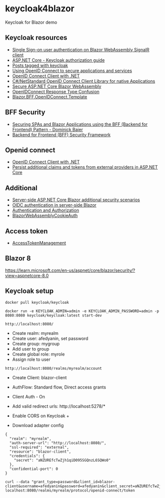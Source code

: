 # keycloak4blazor

Keycloak for Blazor demo

## Keycloak resources

- [Single Sign-on user authentication on Blazor WebAssembly SignalR client](https://scientificprogrammer.net/2022/08/12/single-sign-on-user-authentication-on-blazor-webassembly-signalr-client/)
- [ASP.NET Core - Keycloak authorization guide](https://github.com/tuxiem/AspNetCore-keycloak/tree/master)
- [Posts tagged with keycloak](https://nikiforovall.github.io/tags.html#keycloak-ref)
- [Using OpenID Connect to secure applications and services](https://www.keycloak.org/docs/latest/securing_apps/#_oidc)
- [OpenID Connect Client with .NET](https://curity.io/resources/learn/dotnet-openid-connect-website/)
- [C#/NetStandard OpenID Connect Client Library for native Applications](https://github.com/IdentityModel/IdentityModel.OidcClient)
- [Secure ASP.NET Core Blazor WebAssembly](https://learn.microsoft.com/en-us/aspnet/core/blazor/security/webassembly/?view=aspnetcore-7.0)
- [OpenIDConnect Response Type Confusion](https://stackoverflow.com/questions/29275477/openidconnect-response-type-confusion)
- [Blazor.BFF.OpenIDConnect.Template](https://github.com/damienbod/Blazor.BFF.OpenIDConnect.Template)

## BFF Security

- [Securing SPAs and Blazor Applications using the BFF (Backend for Frontend) Pattern - Dominick Baier](https://www.youtube.com/watch?v=hWJuX-8Ur2k)
- [Backend for Frontend (BFF) Security Framework](https://duendesoftware.com/products/bff)

## Openid connect
- [OpenID Connect Client with .NET](https://curity.io/resources/learn/dotnet-openid-connect-website/)
- [Persist additional claims and tokens from external providers in ASP.NET Core](https://learn.microsoft.com/en-us/aspnet/core/security/authentication/social/additional-claims?view=aspnetcore-7.0)


## Additional
- [Server-side ASP.NET Core Blazor additional security scenarios](https://learn.microsoft.com/en-us/aspnet/core/blazor/security/server/additional-scenarios?view=aspnetcore-7.0)
- [OIDC authentication in server-side Blazor](https://stackoverflow.com/questions/64853618/oidc-authentication-in-server-side-blazor)
- [Authentication and Authorization](https://gist.github.com/SteveSandersonMS/175a08dcdccb384a52ba760122cd2eda)
- [BlazorWebAssemblyCookieAuth](https://github.com/berhir/BlazorWebAssemblyCookieAuth)

## Access token
- [AccessTokenManagement](https://github.com/DuendeSoftware/Duende.AccessTokenManagement)

## Blazor 8

https://learn.microsoft.com/en-us/aspnet/core/blazor/security/?view=aspnetcore-8.0



## Keycloak setup

```
docker pull keycloak/keycloak

docker run -e KEYCLOAK_ADMIN=admin -e KEYCLOAK_ADMIN_PASSWORD=admin -p 8080:8080 keycloak/keycloak:latest start-dev

http://localhost:8080/

```


- Create realm: myrealm
- Create user:  afedyanin, set password
- Create group: mygroup 
- Add user to group
- Create global role: myrole
- Assign role to user

```
http://localhost:8080/realms/myrealm/account
```

- Create Client: blazor-client
- AuthFlow: Standard flow, Direct access grants
- Client Auth - On

- Add valid redirect urls: http://localhost:5278/*
- Enable CORS on Keycloak +
- Download adapter config

```
{
  "realm": "myrealm",
  "auth-server-url": "http://localhost:8080/",
  "ssl-required": "external",
  "resource": "blazor-client",
  "credentials": {
    "secret": "aNZUREfcTwZjh1qiD095SGQnzL6SQWo0"
  },
  "confidential-port": 0
}
```

```
curl --data "grant_type=password&client_id=blazor-client&username=afedyanin&password=afedyanin&client_secret=aNZUREfcTwZjh1qiD095SGQnzL6SQWo0" localhost:8080/realms/myrealm/protocol/openid-connect/token
```



